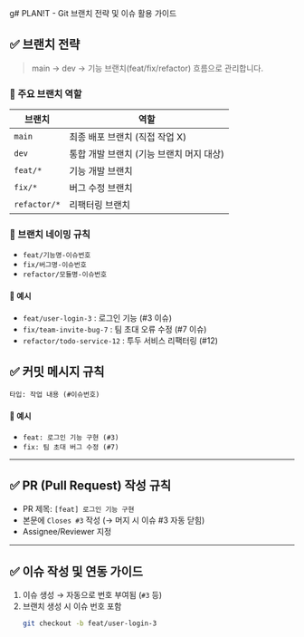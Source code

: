 g# PLAN!T - Git 브랜치 전략 및 이슈 활용 가이드

## ✅ 브랜치 전략

> main → dev → 기능 브랜치(feat/fix/refactor) 흐름으로 관리합니다.

### 🔹 주요 브랜치 역할

| 브랜치 | 역할 |
|--------|------|
| `main` | 최종 배포 브랜치 (직접 작업 X) |
| `dev` | 통합 개발 브랜치 (기능 브랜치 머지 대상) |
| `feat/*` | 기능 개발 브랜치 |
| `fix/*` | 버그 수정 브랜치 |
| `refactor/*` | 리팩터링 브랜치 |

### 🔹 브랜치 네이밍 규칙
- `feat/기능명-이슈번호`
- `fix/버그명-이슈번호`
- `refactor/모듈명-이슈번호`

#### 📌 예시
- `feat/user-login-3` : 로그인 기능 (#3 이슈)
- `fix/team-invite-bug-7` : 팀 초대 오류 수정 (#7 이슈)
- `refactor/todo-service-12` : 투두 서비스 리팩터링 (#12)

## ✅ 커밋 메시지 규칙
`타입: 작업 내용 (#이슈번호)`
#### 📌 예시
- `feat: 로그인 기능 구현 (#3)`
- `fix: 팀 초대 버그 수정 (#7)`

---

## ✅ PR (Pull Request) 작성 규칙

- PR 제목: `[feat] 로그인 기능 구현`
- 본문에 `Closes #3` 작성 (→ 머지 시 이슈 #3 자동 닫힘)
- Assignee/Reviewer 지정

---

## ✅ 이슈 작성 및 연동 가이드

1. 이슈 생성 → 자동으로 번호 부여됨 (`#3` 등)
2. 브랜치 생성 시 이슈 번호 포함
   ```bash
   git checkout -b feat/user-login-3